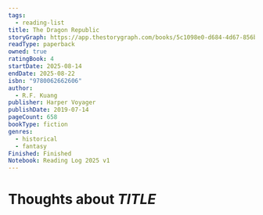 ```yaml
---
tags:
  - reading-list
title: The Dragon Republic
storyGraph: https://app.thestorygraph.com/books/5c1098e0-d684-4d67-856b-f5f07ebd96e3
readType: paperback
owned: true
ratingBook: 4
startDate: 2025-08-14
endDate: 2025-08-22
isbn: "9780062662606"
author:
  - R.F. Kuang
publisher: Harper Voyager
publishDate: 2019-07-14
pageCount: 658
bookType: fiction
genres:
  - historical
  - fantasy
Finished: Finished
Notebook: Reading Log 2025 v1
---
```


# Thoughts about _TITLE_
